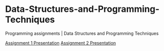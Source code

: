 # Data-Structures-and-Programming-Techniques
Programming assignments | Data Structures and Programming Techniques

[Assignment 1 Presentation](https://www.mediafire.com/file/lushcnkwhu05wrg/Ergasia_1_2021.pdf/file)
[Assignment 2 Presentation](https://www.mediafire.com/file/pzs2ji5f08xjjxy/%25CE%2595rgasia_2_2021.pdf/file)
